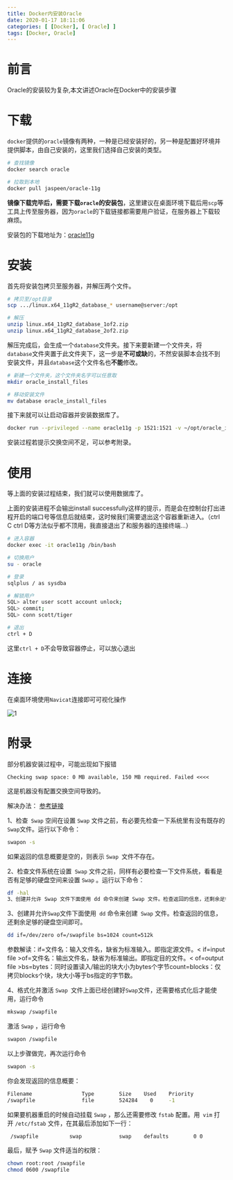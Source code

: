 ```yaml
---
title: Docker内安装Oracle
date: 2020-01-17 18:11:06
categories: [ [Docker], [ Oracle] ]
tags: [Docker, Oracle]
---
```

# 前言
Oracle的安装较为复杂,本文讲述Oracle在Docker中的安装步骤

<!--more-->
# 下载

`docker`提供的`oracle`镜像有两种，一种是已经安装好的，另一种是配置好环境并提供脚本，由自己安装的，这里我们选择自己安装的类型。

``` bash
# 查找镜像
docker search oracle

# 拉取到本地
docker pull jaspeen/oracle-11g
```

**镜像下载完毕后，需要下载`oracle`的安装包**，这里建议在桌面环境下载后用`scp`等工具上传至服务器，因为`oracle`的下载链接都需要用户验证，在服务器上下载较麻烦。

安装包的下载地址为：[oracle11g](https://www.oracle.com/database/technologies/112010-linx8664soft.html)

# 安装

首先将安装包拷贝至服务器，并解压两个文件。

``` bash
# 拷贝至/opt目录
scp .../linux.x64_11gR2_database_* username@server:/opt

# 解压
unzip linux.x64_11gR2_database_1of2.zip
unzip linux.x64_11gR2_database_2of2.zip
```

解压完成后，会生成一个`database`文件夹。接下来要新建一个文件夹，将`database`文件夹置于此文件夹下，这一步是**不可或缺**的，不然安装脚本会找不到安装文件，并且`database`这个文件名也**不能**修改。

``` bash
# 新建一个文件夹，这个文件夹名字可以任意取
mkdir oracle_install_files

# 移动安装文件
mv database oracle_install_files
```

接下来就可以让启动容器并安装数据库了。

``` bash
docker run --privileged --name oracle11g -p 1521:1521 -v ~/opt/oracle_install_files:/install jaspeen/oracle-11g
```

安装过程若提示交换空间不足，可以参考附录。

# 使用 

等上面的安装过程结束，我们就可以使用数据库了。

上面的安装进程不会输出install successfully这样的提示，而是会在控制台打出进程开启的端口号等信息后就结束，这时候我们需要退出这个容器重新进入。（ctrl C ctrl D等方法似乎都不顶用，我直接退出了和服务器的连接终端...）

``` bash
# 进入容器
docker exec -it oracle11g /bin/bash

# 切换用户
su - oracle

# 登录
sqlplus / as sysdba 

# 解锁用户
SQL> alter user scott account unlock;
SQL> commit;
SQL> conn scott/tiger

# 退出
ctrl + D
```

这里`ctrl + D`不会导致容器停止，可以放心退出

# 连接

在桌面环境使用`Navicat`连接即可可视化操作

![1](http://pic.xcq5120.xyz/docker-aliyun.png)



# 附录

部分机器安装过程中，可能出现如下报错

`Checking swap space: 0 MB available, 150 MB required. Failed <<<<`

这是机器没有配置交换空间导致的。

解决办法： [参考链接](https://www.cnblogs.com/a9999/p/6957280.html)

1、检查` Swap` 空间在设置 `Swap` 文件之前，有必要先检查一下系统里有没有既存的` Swap `文件。运行以下命令：

``` bash
swapon -s
```

如果返回的信息概要是空的，则表示 `Swap `文件不存在。

2、检查文件系统在设置` Swap` 文件之前，同样有必要检查一下文件系统，看看是否有足够的硬盘空间来设置 `Swap` 。运行以下命令：

``` bash
df -hal
3、创建并允许 Swap 文件下面使用 dd 命令来创建 Swap 文件。检查返回的信息，还剩余足够的硬盘空间即可。
```

 3、创建并允许` Swap `文件下面使用` dd` 命令来创建` Swap` 文件。检查返回的信息，还剩余足够的硬盘空间即可。

``` bash
dd if=/dev/zero of=/swapfile bs=1024 count=512k
```

参数解读：if=文件名：输入文件名，缺省为标准输入。即指定源文件。< if=input file >of=文件名：输出文件名，缺省为标准输出。即指定目的文件。< of=output file >bs=bytes：同时设置读入/输出的块大小为bytes个字节count=blocks：仅拷贝blocks个块，块大小等于bs指定的字节数。

4、格式化并激活 `Swap `文件上面已经创建好` Swap `文件，还需要格式化后才能使用，运行命令

``` bash
mkswap /swapfile
```


激活 `Swap` ，运行命令

``` bash
swapon /swapfile
```

以上步骤做完，再次运行命令 

``` bash
swapon -s
```

你会发现返回的信息概要：

``` bash
Filename                Type        Size    Used    Priority
/swapfile               file        524284    0     -1
```

如果要机器重启的时候自动挂载 `Swap` ，那么还需要修改 `fstab` 配置。用` vim` 打开 `/etc/fstab` 文件，在其最后添加如下一行：

``` bash
 /swapfile          swap            swap    defaults        0 0
```

最后，赋予 `Swap` 文件适当的权限：

``` bash
chown root:root /swapfile 
chmod 0600 /swapfile
```


